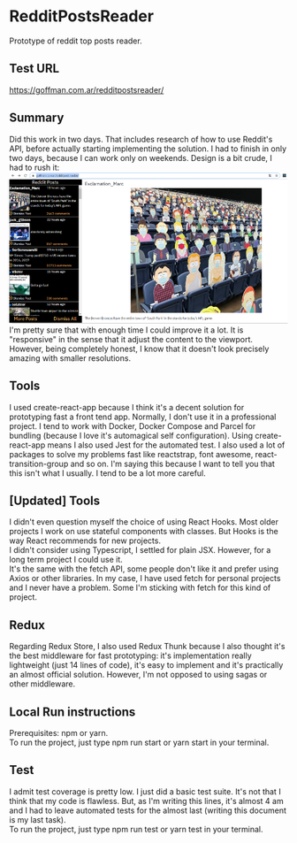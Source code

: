 # RedditPostsReader
Prototype of reddit top posts reader. 
## Test URL
https://goffman.com.ar/redditpostsreader/
## Summary
Did this work in two days. That includes research of how to use Reddit's API, before actually starting implementing the solution. I had to finish in only two days, because I can work only on weekends. Design is a bit crude, I had to rush it:<br />
![alt text](https://raw.githubusercontent.com/maxgoffman/RedditPostsReader/master/screens/rustic.png)<br />
I'm pretty sure that with enough time I could improve it a lot. It is "responsive" in the sense that it adjust the content to the viewport. However, being completely honest, I know that it doesn't look precisely amazing with smaller resolutions.
## Tools
I used create-react-app because I think it's a decent solution for prototyping fast a front tend app. Normally, I don't use it in a professional project. I tend to work with Docker, Docker Compose and Parcel for bundling (because I love it's automagical self configuration). Using create-react-app means I also used Jest for the automated test. I also used a lot of packages to solve my problems fast like reactstrap, font awesome, react-transition-group and so on. I'm saying this because I want to tell you that this isn't what I usually. I tend to be a lot more careful. 
## [Updated] Tools
I didn't even question myself the choice of using React Hooks. Most older projects I work on use stateful components with classes. But Hooks is the way React recommends for new projects.<br /> 
I didn't consider using Typescript, I settled for plain JSX. However, for a long term project I could use it.<br />
It's the same with the fetch API, some people don't like it and prefer using Axios or other libraries. In my case, I have used fetch for personal projects and I never have a problem. Some I'm sticking with fetch for this kind of project.
## Redux
Regarding Redux Store, I also used Redux Thunk because I also thought it's the best middleware for fast prototyping: it's implementation really lightweight (just 14 lines of code), it's easy to implement and it's practically an almost official solution. However, I'm not opposed to using sagas or other middleware.
## Local Run instructions
Prerequisites: npm or yarn.<br />
To run the project, just type npm run start or yarn start in your terminal.
## Test
I admit test coverage is pretty low. I just did a basic test suite. It's not that I think that my code is flawless. But, as I'm writing this lines, it's almost 4 am and I had to leave automated tests for the almost last (writing this document is my last task). <br />
To run the project, just type npm run test or yarn test in your terminal.
